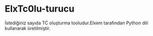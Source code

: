 # ElxTc0lu-turucu
İstediğiniz sayıda TĆ oluşturma tooludur.Elxem tarafından Python dili kullanarak üretilmiştir.

